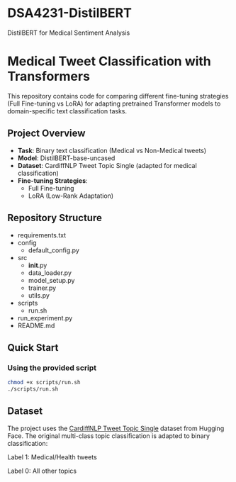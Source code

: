 # DSA4231-DistilBERT
DistilBERT for Medical Sentiment Analysis

# Medical Tweet Classification with Transformers

This repository contains code for comparing different fine-tuning strategies (Full Fine-tuning vs LoRA) for adapting pretrained Transformer models to domain-specific text classification tasks.

## Project Overview

- **Task**: Binary text classification (Medical vs Non-Medical tweets)
- **Model**: DistilBERT-base-uncased
- **Dataset**: CardiffNLP Tweet Topic Single (adapted for medical classification)
- **Fine-tuning Strategies**:
  - Full Fine-tuning
  - LoRA (Low-Rank Adaptation)

## Repository Structure
 - requirements.txt
 - config
    - default_config.py
 - src
   - __init__.py
   - data_loader.py
   - model_setup.py
   - trainer.py
   - utils.py
 - scripts
   - run.sh
 - run_experiment.py
 - README.md



## Quick Start

### Using the provided script
```bash
chmod +x scripts/run.sh
./scripts/run.sh
```

## Dataset

The project uses the [CardiffNLP Tweet Topic Single](https://huggingface.co/datasets/cardiffnlp/tweet_topic_single) dataset from Hugging Face. The original multi-class topic classification is adapted to binary classification:

Label 1: Medical/Health tweets

Label 0: All other topics
